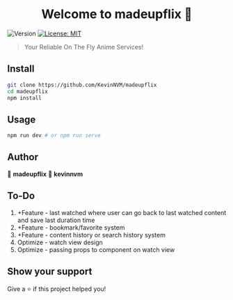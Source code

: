 <h1 align="center">Welcome to madeupflix 👋</h1>
<p>
  <img alt="Version" src="https://img.shields.io/badge/version-0.1.0-blue.svg?cacheSeconds=2592000" />
  <a href="#" target="_blank">
    <img alt="License: MIT" src="https://img.shields.io/badge/License-MIT-yellow.svg" />
  </a>
</p>

> Your Reliable On The Fly Anime Services!

## Install

```sh
git clone https://github.com/KevinNVM/madeupflix
cd madeupflix
npm install
```

## Usage

```sh
npm run dev # or npm run serve
```

## Author

👤 **madeupflix**
👤 **kevinnvm**

## To-Do
1. +Feature - last watched where user can go back to last watched content and save last duration time
2. +Feature - bookmark/favorite system
3. +Feature - content history or search history system
4. Optimize - watch view design
5. Optimize - passing props to component on watch view

## Show your support

Give a ⭐️ if this project helped you!
